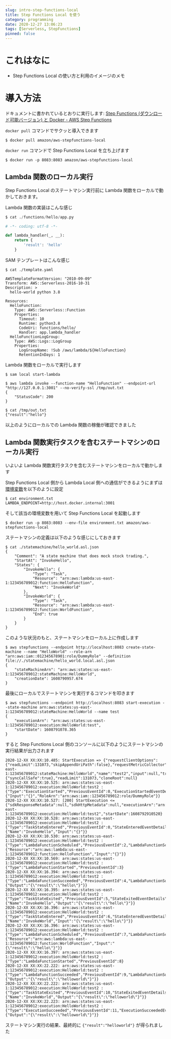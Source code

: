 ```yaml
---
slug: intro-step-functions-local
title: Step Functions Local を使う
category: programming
date: 2020-12-27 13:06:23
tags: [Serverless, StepFunctions]
pinned: false
---
```


# これはなに

- Step Functions Local の使い方と利用のイメージのメモ

# 導入方法

ドキュメントに書かれているとおりに実行します: [Step Functions (ダウンロード可能バージョン) と Docker - AWS Step Functions](https://docs.aws.amazon.com/ja_jp/step-functions/latest/dg/sfn-local-docker.html)

`docker pull` コマンドでサクッと導入できます

```
$ docker pull amazon/aws-stepfunctions-local
```

`docker run` コマンドで Step Functions Local を立ち上げます

```
$ docker run -p 8083:8083 amazon/aws-stepfunctions-local
```

## Lambda 関数のローカル実行

Step Functions Local のステートマシン実行前に Lambda 関数をローカルで動かしておきます。

Lambda 関数の実装はこんな感じ

```python
$ cat ./functions/hello/app.py

# -*- coding: utf-8 -*-

def lambda_handler(_, __):
    return {
        'result': 'hello'
    }
```

SAM テンプレートはこんな感じ

```
$ cat ./template.yaml

AWSTemplateFormatVersion: "2010-09-09"
Transform: AWS::Serverless-2016-10-31
Description: >
  hello-world python 3.8

Resources:
  HelloFunction:
    Type: AWS::Serverless::Function
    Properties:
      Timeout: 10
      Runtime: python3.8
      CodeUri: functions/hello/
      Handler: app.lambda_handler
  HelloFunctionLogGroup:
    Type: AWS::Logs::LogGroup
    Properties:
      LogGroupName: !Sub /aws/lambda/${HelloFunction}
      RetentionInDays: 1
```

Lambda 関数をローカルで実行します

```
$ sam local start-lambda

$ aws lambda invoke --function-name "HelloFunction" --endpoint-url "http://127.0.0.1:3001" --no-verify-ssl /tmp/out.txt
{
    "StatusCode": 200
}

$ cat /tmp/out.txt
{"result":"hello"}
```

以上のようにローカルでの Lambda 関数の稼働が確認できました

## Lambda 関数実行タスクを含むステートマシンのローカル実行

いよいよ Lambda 関数実行タスクを含むステートマシンをローカルで動かします

Step Functions Local 側から Lambda Local 側への通信ができるようにまずは[環境変数](https://docs.aws.amazon.com/ja_jp/step-functions/latest/dg/sfn-local-config-options.html)を以下のように設定

```
$ cat environment.txt
LAMBDA_ENDPOINT=http://host.docker.internal:3001
```

そして該当の環境変数を用いて Step Functions Local を起動します

```
$ docker run -p 8083:8083 --env-file environment.txt amazon/aws-stepfunctions-local
```

ステートマシンの定義は以下のような感じにしておきます

```
$ cat ./statemachine/hello_world.asl.json
{
    "Comment": "A state machine that does mock stock trading.",
    "StartAt": "InvokeHello",
    "States": {
        "InvokeHello": {
            "Type": "Task",
            "Resource": "arn:aws:lambda:us-east-1:123456789012:function:HelloFunction",
            "Next": "InvokeWorld"
        },
        "InvokeWorld": {
            "Type": "Task",
            "Resource": "arn:aws:lambda:us-east-1:123456789012:function:WorldFunction",
            "End": true
        }
    }
}
```

このような状況のもと、ステートマシンをローカル上に作成します

```
$ aws stepfunctions --endpoint http://localhost:8083 create-state-machine --name "HelloWorld" --role-arn "arn:aws:iam::012345678901:role/DummyRole" --definition file://./statemachine/hello_world.local.asl.json
{
    "stateMachineArn": "arn:aws:states:us-east-1:123456789012:stateMachine:HelloWorld",
    "creationDate": 1608790957.674
}
```

最後にローカルでステートマシンを実行するコマンドを叩きます

```
$ aws stepfunctions --endpoint http://localhost:8083 start-execution --state-machine arn:aws:states:us-east-1:123456789012:stateMachine:HelloWorld --name test
{
    "executionArn": "arn:aws:states:us-east-1:123456789012:execution:HelloWorld:test",
    "startDate": 1608791078.365
}
```

すると Step Functions Local 側のコンソールに以下のようにステートマシンの実行結果が出力されます

```
2020-12-XX XX:XX:10.485: StartExecution => {"requestClientOptions":{"readLimit":131073,"skipAppendUriPath":false},"requestMetricCollector":null,"customRequestHeaders":null,"customQueryParameters":null,"cloneSource":null,"sdkRequestTimeout":null,"sdkClientExecutionTimeout":null,"stateMachineArn":"arn:aws:states:us-east-1:123456789012:stateMachine:HelloWorld","name":"test2","input":null,"traceHeader":null,"requestCredentials":null,"requestCredentialsProvider":null,"generalProgressListener":{"syncCallSafe":true},"readLimit":131073,"cloneRoot":null}
2020-12-XX XX:XX:10.525: arn:aws:states:us-east-1:123456789012:execution:HelloWorld:test2 : {"Type":"ExecutionStarted","PreviousEventId":0,"ExecutionStartedEventDetails":{"Input":"{}","RoleArn":"arn:aws:iam::123456789012:role/DummyRole"}}
2020-12-XX XX:XX:10.527: [200] StartExecution <= {"sdkResponseMetadata":null,"sdkHttpMetadata":null,"executionArn":"arn:aws:states:us-east-1:123456789012:execution:HelloWorld:test2","startDate":1608792910520}
2020-12-XX XX:XX:10.528: arn:aws:states:us-east-1:123456789012:execution:HelloWorld:test2 : {"Type":"TaskStateEntered","PreviousEventId":0,"StateEnteredEventDetails":{"Name":"InvokeHello","Input":"{}"}}
2020-12-XX XX:XX:10.530: arn:aws:states:us-east-1:123456789012:execution:HelloWorld:test2 : {"Type":"LambdaFunctionScheduled","PreviousEventId":2,"LambdaFunctionScheduledEventDetails":{"Resource":"arn:aws:lambda:us-east-1:123456789012:function:HelloFunction","Input":"{}"}}
2020-12-XX XX:XX:10.569: arn:aws:states:us-east-1:123456789012:execution:HelloWorld:test2 : {"Type":"LambdaFunctionStarted","PreviousEventId":3}
2020-12-XX XX:XX:16.394: arn:aws:states:us-east-1:123456789012:execution:HelloWorld:test2 : {"Type":"LambdaFunctionSucceeded","PreviousEventId":4,"LambdaFunctionSucceededEventDetails":{"Output":"{\"result\":\"hello\"}"}}
2020-12-XX XX:XX:16.395: arn:aws:states:us-east-1:123456789012:execution:HelloWorld:test2 : {"Type":"TaskStateExited","PreviousEventId":5,"StateExitedEventDetails":{"Name":"InvokeHello","Output":"{\"result\":\"hello\"}"}}
2020-12-XX XX:XX:16.396: arn:aws:states:us-east-1:123456789012:execution:HelloWorld:test2 : {"Type":"TaskStateEntered","PreviousEventId":6,"StateEnteredEventDetails":{"Name":"InvokeWorld","Input":"{\"result\":\"hello\"}"}}
2020-12-XX XX:XX:16.396: arn:aws:states:us-east-1:123456789012:execution:HelloWorld:test2 : {"Type":"LambdaFunctionScheduled","PreviousEventId":7,"LambdaFunctionScheduledEventDetails":{"Resource":"arn:aws:lambda:us-east-1:123456789012:function:WorldFunction","Input":"{\"result\":\"hello\"}"}}
2020-12-XX XX:XX:16.397: arn:aws:states:us-east-1:123456789012:execution:HelloWorld:test2 : {"Type":"LambdaFunctionStarted","PreviousEventId":8}
2020-12-XX XX:XX:22.222: arn:aws:states:us-east-1:123456789012:execution:HelloWorld:test2 : {"Type":"LambdaFunctionSucceeded","PreviousEventId":9,"LambdaFunctionSucceededEventDetails":{"Output":"{\"result\":\"helloworld\"}"}}
2020-12-XX XX:XX:22.222: arn:aws:states:us-east-1:123456789012:execution:HelloWorld:test2 : {"Type":"TaskStateExited","PreviousEventId":10,"StateExitedEventDetails":{"Name":"InvokeWorld","Output":"{\"result\":\"helloworld\"}"}}
2020-12-XX XX:XX:22.223: arn:aws:states:us-east-1:123456789012:execution:HelloWorld:test2 : {"Type":"ExecutionSucceeded","PreviousEventId":11,"ExecutionSucceededEventDetails":{"Output":"{\"result\":\"helloworld\"}"}}
```

ステートマシン実行の結果、最終的に `{"result":"helloworld"}` が得られました
